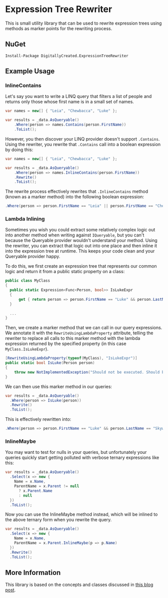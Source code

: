 # Expression Tree Rewriter
This is small utility library that can be used to rewrite expression trees using methods as marker points for the rewriting process.

## NuGet
``Install-Package DigitallyCreated.ExpressionTreeRewriter``

## Example Usage
### InlineContains
Let's say you want to write a LINQ query that filters a list of people and returns only those whose first name is in a small set of names.

```c#
var names = new[] { "Leia", "Chewbacca", "Luke" };

var results = _data.AsQueryable()
    .Where(person => names.Contains(person.FirstName))
    .ToList();
```

However, you then discover your LINQ provider doesn't support ``.Contains``. Using the rewriter, you rewrite that ``.Contains`` call into a boolean expression by doing this:

```c#
var names = new[] { "Leia", "Chewbacca", "Luke" };

var results = _data.AsQueryable()
    .Where(person => names.InlineContains(person.FirstName))
    .Rewrite()
    .ToList();
```

The rewrite process effectively rewrites that ``.InlineContains`` method (known as a marker method) into the following boolean expression:

```c#
.Where(person => person.FirstName == "Leia" || person.FirstName == "Chewbacca" || person.FirstName == "Luke")
```

### Lambda Inlining
Sometimes you wish you could extract some relatively complex logic out into another method when writing against ``IQueryable``, but you can't because the Queryable provider wouldn't understand your method. Using the rewriter, you can extract that logic out into one place and then inline it into the expression tree at runtime. This keeps your code clean and your Queryable provider happy.

To do this, we first create an expression tree that represents our common logic and return it from a public static property on a class:

```c#
public class MyClass
{
  public static Expression<Func<Person, bool>> IsLukeExpr
  {
      get { return person => person.FirstName == "Luke" && person.LastName == "Skywalker"; }
  }
  
  ...
}
```

Then, we create a marker method that we can call in our query expressions. We annotate it with the ``RewriteUsingLambdaProperty`` attribute, telling the rewriter to replace all calls to this marker method with the lambda expression returned by the specified property (in this case ``MyClass.IsLukeExpr``).

```c#
[RewriteUsingLambdaProperty(typeof(MyClass), "IsLukeExpr")]
public static bool IsLuke(Person person)
{
    throw new NotImplementedException("Should not be executed. Should be rewritten out of the expression tree.");
}
```

We can then use this marker method in our queries:

```c#
var results = _data.AsQueryable()
  .Where(person => IsLuke(person))
  .Rewrite()
  .ToList();
```

This is effectively rewritten into:
```c#
.Where(person => person.FirstName == "Luke" && person.LastName == "Skywalker")
```

### InlineMaybe
You may want to test for nulls in your queries, but unfortunately your queries quickly start getting polluted with verbose ternary expressions like this:

```c#
var results = _data.AsQueryable()
  .Select(x => new {
    Name = x.Name,
    ParentName = x.Parent != null 
      ? x.Parent.Name 
      : null
  })
  .ToList();
```

Now you can use the InlineMaybe method instead, which will be inlined to the above ternary form when you rewrite the query.

```c#
var results = _data.AsQueryable()
  .Select(x => new {
    Name = x.Name,
    ParentName = x.Parent.InlineMaybe(p => p.Name)
  })
  .Rewrite()
  .ToList();
```

## More Information
This library is based on the concepts and classes discussed in [this blog post][1].

[1]: http://www.digitallycreated.net/Blog/66/sweeping-yucky-linq-queries-under-the-rug-with-expression-tree-rewriting
